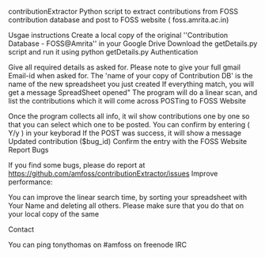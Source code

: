 contributionExtractor
Python script to extract contributions from FOSS contribution database and post to FOSS website ( foss.amrita.ac.in)

Usgae instructions
Create a local copy of the original ''Contribution Database - FOSS@Amrita'' in your Google Drive
Download the getDetails.py script and run it using  python getDetails.py
Authentication

Give all required details as asked for. Please note to give your full gmail Email-id when asked for. The 'name of your copy of Contribution DB' is the name of the new spreadsheet you just created
If everything match, you will get a message  SpreadSheet opened"
The program will do a linear scan, and list the contributions which it will come across
POSTing to FOSS Website

Once the program collects all info, it wil show contributions one by one so that you can select which one to be posted. You can confirm by entering ( Y/y )  in your keyborad
If the POST was success, it will show a message Updated contribution ($bug_id)
Confirm the entry with the FOSS Website
Report Bugs

If you find some bugs, please do report at https://github.com/amfoss/contributionExtractor/issues
Improve performance:

You can improve the linear search time, by sorting your spreadsheet with Your Name and deleting all others. Please make sure that you do that on your local copy of the same

Contact

You can ping tonythomas on #amfoss on freenode IRC
